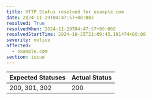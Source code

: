 ```yaml
---
title: HTTP Status resolved for example.com
date: 2024-11-29T04:47:57+00:00Z
resolved: True
resolvedWhen: 2024-11-29T04:47:57+00:00Z
resolvedStartTime: 2024-10-25T21:09:43.191474+00:00
severity: notice
affected:
  - example.com
section: issue
---
```


| Expected Statuses | Actual Status  |
|-------------------|----------------|
| 200, 301, 302 | 200 |
